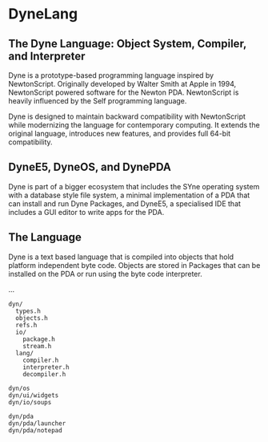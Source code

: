 # DyneLang

## The Dyne Language: Object System, Compiler, and Interpreter

Dyne is a prototype-based programming language inspired by NewtonScript. 
Originally developed by Walter Smith at Apple in 1994, NewtonScript powered 
software for the Newton PDA. NewtonScript is heavily influenced by the Self 
programming language.

Dyne is designed to maintain backward compatibility with NewtonScript while 
modernizing the language for contemporary computing. It extends the original 
language, introduces new features, and provides full 64-bit compatibility.

## DyneE5, DyneOS, and DynePDA

Dyne is part of a bigger ecosystem that includes the SYne operating system 
with a database style file system, a minimal implementation of a PDA that 
can install and run Dyne Packages, and DyneE5, a specialised IDE that includes
a GUI editor to write apps for the PDA.

## The Language

Dyne is a text based language that is compiled into objects that hold platform
independent byte code. Objects are stored in Packages that can be installed
on the PDA or run using the byte code interpreter.

...

```
dyn/
  types.h
  objects.h
  refs.h
  io/
    package.h
    stream.h
  lang/
    compiler.h
    interpreter.h
    decompiler.h
```

```
dyn/os
dyn/ui/widgets
dyn/io/soups
```
```
dyn/pda
dyn/pda/launcher
dyn/pda/notepad
```